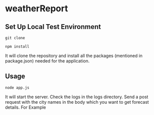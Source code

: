 # weatherReport
## Set Up Local Test Environment
```
git clone 

npm install
```
It will clone the repository and install all the packages (mentioned in package.json) needed for the application.

## Usage
```
node app.js
```
It will start the server. Check the logs in the logs directory. Send a post request with the city names in the body which you want to get forecast details. For Example
```

```
